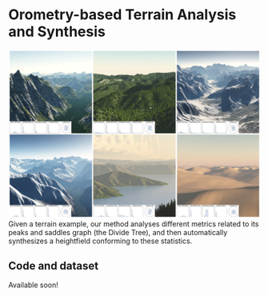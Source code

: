 # Orometry-based Terrain Analysis and Synthesis
![Teaser image](./img/teaser.jpg)
Given a terrain example, our method analyses different metrics related to its peaks and saddles graph (the Divide Tree), and then automatically synthesizes a heightfield conforming to these statistics.

## Code and dataset
Available soon!

